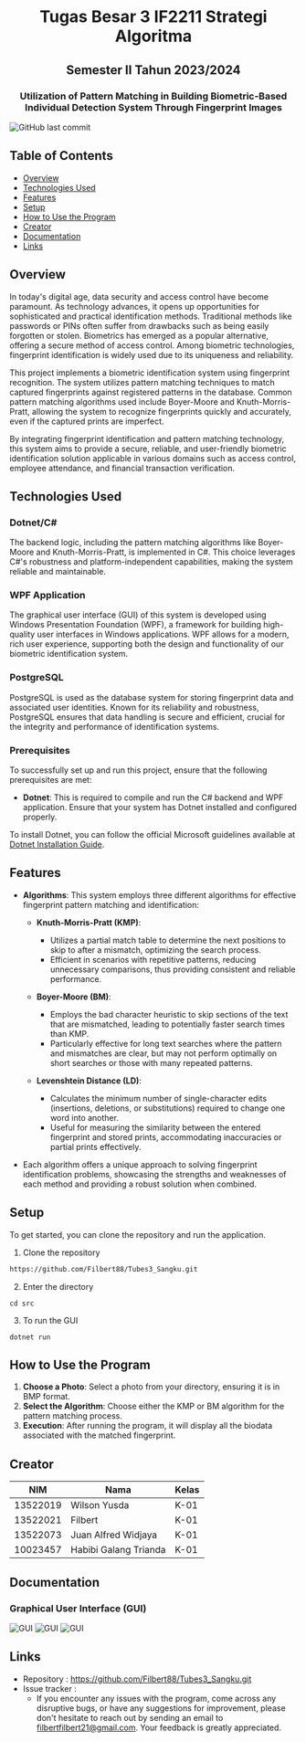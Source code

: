 
<h1 align="center">Tugas Besar 3 IF2211 Strategi Algoritma</h1>
<h2 align="center">Semester II Tahun 2023/2024</h2>
<h3 align="center">Utilization of Pattern Matching in Building Biometric-Based Individual Detection System Through Fingerprint Images</h3>

![GitHub last commit](https://img.shields.io/github/last-commit/Filbert88/Tubes3_Sangku)

## Table of Contents
* [Overview](#Overview)
* [Technologies Used](#technologies-used)
* [Features](#features)
* [Setup](#setup)
* [How to Use the Program](#how-to-use-program)
* [Creator](#creator)
* [Documentation](#documentation)
* [Links](#links)

## Overview
In today's digital age, data security and access control have become paramount. As technology advances, it opens up opportunities for sophisticated and practical identification methods. Traditional methods like passwords or PINs often suffer from drawbacks such as being easily forgotten or stolen. Biometrics has emerged as a popular alternative, offering a secure method of access control. Among biometric technologies, fingerprint identification is widely used due to its uniqueness and reliability.

This project implements a biometric identification system using fingerprint recognition. The system utilizes pattern matching techniques to match captured fingerprints against registered patterns in the database. Common pattern matching algorithms used include Boyer-Moore and Knuth-Morris-Pratt, allowing the system to recognize fingerprints quickly and accurately, even if the captured prints are imperfect.

By integrating fingerprint identification and pattern matching technology, this system aims to provide a secure, reliable, and user-friendly biometric identification solution applicable in various domains such as access control, employee attendance, and financial transaction verification.

## Technologies Used
### Dotnet/C#
The backend logic, including the pattern matching algorithms like Boyer-Moore and Knuth-Morris-Pratt, is implemented in C#. This choice leverages C#'s robustness and platform-independent capabilities, making the system reliable and maintainable.

### WPF Application
The graphical user interface (GUI) of this system is developed using Windows Presentation Foundation (WPF), a framework for building high-quality user interfaces in Windows applications. WPF allows for a modern, rich user experience, supporting both the design and functionality of our biometric identification system.

### PostgreSQL
PostgreSQL is used as the database system for storing fingerprint data and associated user identities. Known for its reliability and robustness, PostgreSQL ensures that data handling is secure and efficient, crucial for the integrity and performance of identification systems.

### Prerequisites
To successfully set up and run this project, ensure that the following prerequisites are met:
- **Dotnet**: This is required to compile and run the C# backend and WPF application. Ensure that your system has Dotnet installed and configured properly.

To install Dotnet, you can follow the official Microsoft guidelines available at [Dotnet Installation Guide](https://dotnet.microsoft.com/en-us/download).

## Features
- **Algorithms**: This system employs three different algorithms for effective fingerprint pattern matching and identification:
  - **Knuth-Morris-Pratt (KMP)**:
    - Utilizes a partial match table to determine the next positions to skip to after a mismatch, optimizing the search process.
    - Efficient in scenarios with repetitive patterns, reducing unnecessary comparisons, thus providing consistent and reliable performance.

  - **Boyer-Moore (BM)**:
    - Employs the bad character heuristic to skip sections of the text that are mismatched, leading to potentially faster search times than KMP.
    - Particularly effective for long text searches where the pattern and mismatches are clear, but may not perform optimally on short searches or those with many repeated patterns.

  - **Levenshtein Distance (LD)**:
    - Calculates the minimum number of single-character edits (insertions, deletions, or substitutions) required to change one word into another.
    - Useful for measuring the similarity between the entered fingerprint and stored prints, accommodating inaccuracies or partial prints effectively.

- Each algorithm offers a unique approach to solving fingerprint identification problems, showcasing the strengths and weaknesses of each method and providing a robust solution when combined.

## Setup
To get started, you can clone the repository and run the application.

1. Clone the repository
```bash
https://github.com/Filbert88/Tubes3_Sangku.git
``` 
2. Enter the directory
```
cd src
```

3. To run the GUI
```
dotnet run
```

## How to Use the Program
1. **Choose a Photo**: Select a photo from your directory, ensuring it is in BMP format.
2. **Select the Algorithm**: Choose either the KMP or BM algorithm for the pattern matching process.
3. **Execution**: After running the program, it will display all the biodata associated with the matched fingerprint.
  
## Creator
| NIM      | Nama    | Kelas |
| -------- | ------- | ----- |
| 13522019 | Wilson Yusda | K-01  |
| 13522021 | Filbert | K-01  |
| 13522073 | Juan Alfred Widjaya | K-01  |
| 10023457 | Habibi Galang Trianda | K-01  |

## Documentation
### Graphical User Interface (GUI)
![GUI](./test/img/1.png)
![GUI](./test/img/2.png)
![GUI](./test/img/3.png)

## Links
- Repository : https://github.com/Filbert88/Tubes3_Sangku.git
- Issue tracker :
  - If you encounter any issues with the program, come across any disruptive bugs, or have any suggestions for improvement, please don't hesitate to reach out by sending an email to filbertfilbert21@gmail.com. Your feedback is greatly appreciated.
